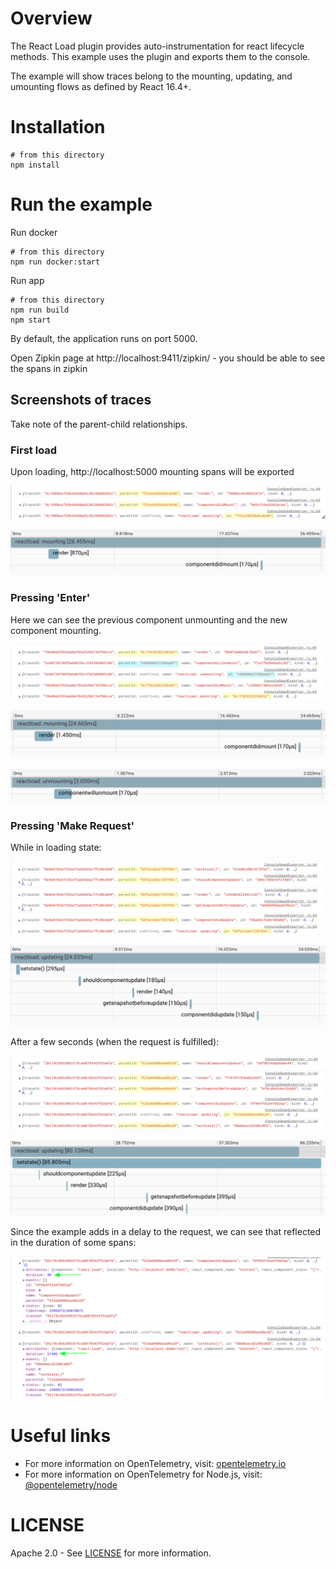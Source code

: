 # Overview

The React Load plugin provides auto-instrumentation for react lifecycle methods. 
This example uses the plugin and exports them to the console.

The example will show traces belong to the mounting, updating, and umounting flows as defined by React 16.4+.

# Installation
```
# from this directory
npm install
```

# Run the example
Run docker
```
# from this directory
npm run docker:start
```

Run app

```
# from this directory
npm run build
npm start
```

By default, the application runs on port 5000.

Open Zipkin page at http://localhost:9411/zipkin/ - you should be able to see the spans in zipkin


## Screenshots of traces
Take note of the parent-child relationships.
### First load
Upon loading, http://localhost:5000 mounting spans will be exported
<p align="center"><img src="./images/mounting.png?raw=true"/></p>
<p align="center"><img src="./images/zipkin-mounting.png?raw=true"/></p>

### Pressing 'Enter'
Here we can see the previous component unmounting and the new component mounting.
<p align="center"><img src="./images/redirect.png?raw=true"/></p>
<p align="center"><img src="./images/zipkin-redirect.png?raw=true"/></p>
<p align="center"><img src="./images/zipkin-redirect2.png?raw=true"/></p>

### Pressing 'Make Request'
While in loading state:
<p align="center"><img src="./images/updating.png?raw=true"/></p>
<p align="center"><img src="./images/zipkin-updating.png?raw=true"/></p>

After a few seconds (when the request is fulfilled):
<p align="center"><img src="./images/updating2.png?raw=true"/></p>
<p align="center"><img src="./images/zipkin-updating2.png?raw=true"/></p>

Since the example adds in a delay to the request, we can see that reflected in the duration of some spans:
<p align="center"><img src="./images/duration.png?raw=true"/></p>



# Useful links
- For more information on OpenTelemetry, visit: [opentelemetry.io][otel]
- For more information on OpenTelemetry for Node.js, visit: [@opentelemetry/node][otel-node]

# LICENSE

Apache 2.0 - See [LICENSE][license-url] for more information.

[license-url]: https://github.com/open-telemetry/opentelemetry-js-contrib/blob/main/LICENSE
[otel]: https://opentelemetry.io/
[otel-node]: https://github.com/open-telemetry/opentelemetry-js/tree/main/packages/opentelemetry-node
